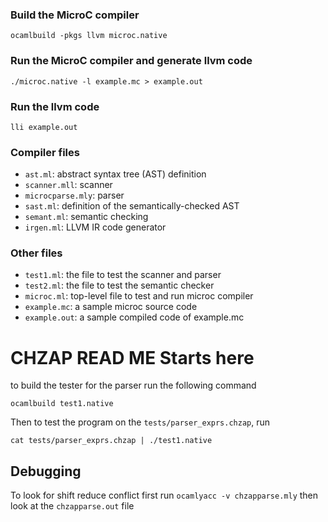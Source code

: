 ### Build the MicroC compiler

```
ocamlbuild -pkgs llvm microc.native
```

### Run the MicroC compiler and generate llvm code
```
./microc.native -l example.mc > example.out
```

### Run the llvm code
```
lli example.out
```

### Compiler files
-  `ast.ml`: abstract syntax tree (AST) definition
-  `scanner.mll`: scanner
-  `microcparse.mly`: parser
-  `sast.ml`: definition of the semantically-checked AST
-  `semant.ml`: semantic checking
-  `irgen.ml`: LLVM IR code generator

### Other files

- `test1.ml`: the file to test the scanner and parser
- `test2.ml`: the file to test the semantic checker
- `microc.ml`: top-level file to test and run microc compiler
- `example.mc`: a sample microc source code
- `example.out`: a sample compiled code of example.mc


# CHZAP  READ ME Starts here 

to build the tester for the parser run the following command 

```
ocamlbuild test1.native
```

Then to test the program on the `tests/parser_exprs.chzap`, run 
```
cat tests/parser_exprs.chzap | ./test1.native
```
## Debugging 
To look for shift reduce conflict first run 
```ocamlyacc -v chzapparse.mly```
then look at the `chzapparse.out` file
